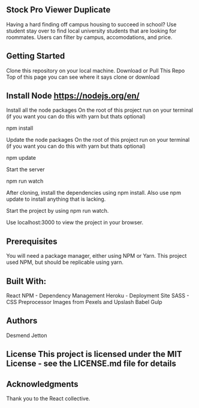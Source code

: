 ## Stock Pro Viewer Duplicate
Having a hard finding off campus housing to succeed in school? Use student stay over to find local university students that are looking for roommates. Users can filter by campus, accomodations, and price.

## Getting Started
Clone this repository on your local machine.
Download or Pull This Repo Top of this page you can see where it says clone or download

## Install Node https://nodejs.org/en/

Install all the node packages On the root of this project run on your terminal (if you want you can do this with yarn but thats optional)

npm install

Update the node packages On the root of this project run on your terminal (if you want you can do this with yarn but thats optional)

npm update

Start the server

npm run watch

After cloning, install the dependencies using npm install. Also use npm update to install anything that is lacking.

Start the project by using npm run watch.

Use localhost:3000 to view the project in your browser.

## Prerequisites
You will need a package manager, either using NPM or Yarn. This project used NPM, but should be replicable using yarn.

## Built With:
React
NPM - Dependency Management
Heroku - Deployment Site
SASS - CSS Preprocessor
Images from Pexels and Upslash
Babel
Gulp
## Authors
Desmend Jetton

## License This project is licensed under the MIT License - see the LICENSE.md file for details

## Acknowledgments
Thank you to the React collective.
